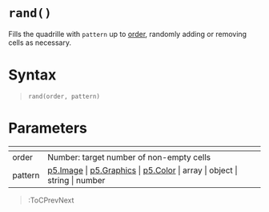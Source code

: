 # `rand()`

Fills the quadrille with `pattern` up to [order](/docs/props#order), randomly adding or removing cells as necessary.

# Syntax

> `rand(order, pattern)`

# Parameters

| <!-- --> | <!-- -->                                                                                                                                                            |
|----------|---------------------------------------------------------------------------------------------------------------------------------------------------------------------|
| order    | Number: target number of non-empty cells                                                                                                                            |
| pattern  | [p5.Image](https://p5js.org/reference/#/p5.Image) \| [p5.Graphics](https://p5js.org/reference/#/p5.Graphics) \| [p5.Color](https://p5js.org/reference/#/p5.Color) \| array \| object \| string \| number |

> :ToCPrevNext